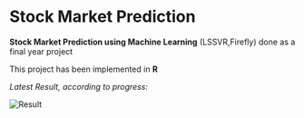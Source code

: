 # Stock Market Prediction
**Stock Market Prediction using Machine Learning** (LSSVR,Firefly) done as a final year project

This project has been implemented in **R**

_Latest Result, according to progress:_

![Result](https://github.com/rvndbalaji/StockMarketPrediction/raw/master/result.png)

